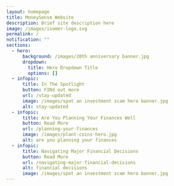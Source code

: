 ```yaml
---
layout: homepage
title: MoneySense Website
description: Brief site description here
image: /images/isomer-logo.svg
permalink: /
notification: ""
sections:
  - hero:
      background: /images/20th anniversary banner.jpg
      dropdown:
        title: Hero Dropdown Title
        options: []
  - infopic:
      title: In The Spotlight
      button: FINd out more
      url: /stay-updated
      image: /images/spot an investment scam hero banner.jpg
      alt: stay-updated
  - infopic:
      title: Are You Planning Your Finances Well
      button: Read More
      url: /planning-your-finances
      image: /images/plant-coins-hero.jpg
      alt: are you planning your finances
  - infopic:
      title: Navigating Major Financial Decisions
      button: Read More
      url: /navigating-major-financial-decisions
      alt: financial decisions
      image: /images/spot an investment scam hero banner.jpg
---
```

